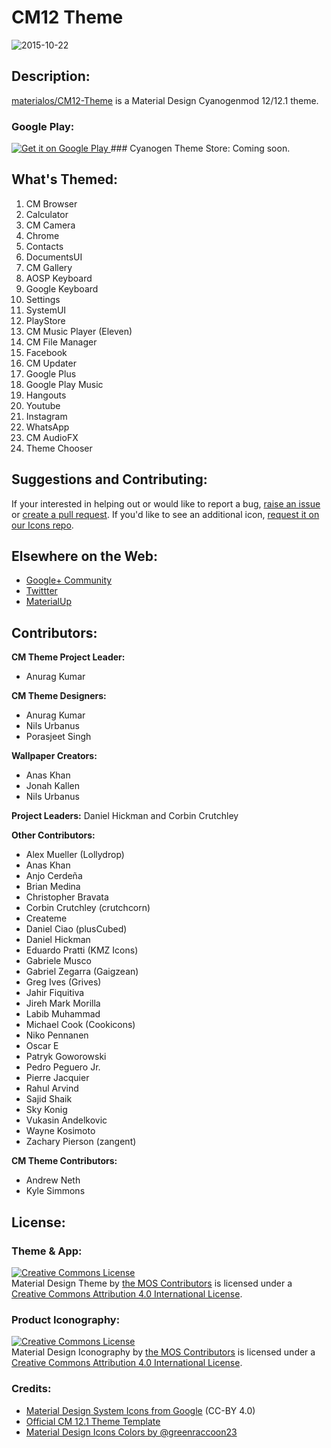 ﻿# CM12 Theme

![2015-10-22](https://cloud.githubusercontent.com/assets/5341898/10843986/9a040556-7eb9-11e5-82d0-1a8dd7e2bf7f.png)

## Description:

[materialos/CM12-Theme](https://github.com/materialos/CM12-Theme) is a Material Design Cyanogenmod 12/12.1 theme.

### Google Play:
<a href="https://play.google.com/store/apps/details?id=com.materialos.cm.theme">
  <img alt="Get it on Google Play"
       src="https://developer.android.com/images/brand/en_generic_rgb_wo_45.png" />
</a>
### Cyanogen Theme Store:
Coming soon.

## What's Themed:
1. CM Browser
2. Calculator
3. CM Camera
4. Chrome
5. Contacts
6. DocumentsUI
7. CM Gallery
8. AOSP Keyboard
9. Google Keyboard
10. Settings
11. SystemUI
12. PlayStore
13. CM Music Player (Eleven)
14. CM File Manager
15. Facebook
16. CM Updater
17. Google Plus
18. Google Play Music
19. Hangouts
20. Youtube
21. Instagram
22. WhatsApp
23. CM AudioFX
24. Theme Chooser


## Suggestions and Contributing:

If your interested in helping out or would like to report a bug, [raise an issue](https://github.com/materialos/CM-Theme/issues/new) or [create a pull request](https://github.com/materialos/CM-Theme/pull/new). If you'd like to see an additional icon, [request it on our Icons repo](https://github.com/materialos/Icons/issues/new?title=[Request]%20Icon%20Name&body=-%20[%20]%20Icon%20Name).

## Elsewhere on the Web:
* [Google+ Community](https://goo.gl/Au99fM)
* [Twittter](https://twitter.com/materialos)
* [MaterialUp](http://www.materialup.com/materialos)

## Contributors:
**CM Theme Project Leader:**
- Anurag Kumar

**CM Theme Designers:**
- Anurag Kumar
- Nils Urbanus
- Porasjeet Singh

**Wallpaper Creators:**
- Anas Khan
- Jonah Kallen
- Nils Urbanus

**Project Leaders:**
Daniel Hickman and Corbin Crutchley

**Other Contributors:**
- Alex Mueller (Lollydrop)
- Anas Khan
- Anjo Cerdeña
- Brian Medina
- Christopher Bravata
- Corbin Crutchley (crutchcorn)
- Createme
- Daniel Ciao (plusCubed)
- Daniel Hickman
- Eduardo Pratti (KMZ Icons)
- Gabriele Musco
- Gabriel Zegarra (Gaigzean)
- Greg Ives (Grives)
- Jahir Fiquitiva
- Jireh Mark Morilla
- Labib Muhammad
- Michael Cook (Cookicons)
- Niko Pennanen
- Oscar E
- Patryk Goworowski
- Pedro Peguero Jr.
- Pierre Jacquier
- Rahul Arvind
- Sajid Shaik
- Sky Konig
- Vukasin Andelkovic
- Wayne Kosimoto
- Zachary Pierson (zangent)

**CM Theme Contributors:**
- Andrew Neth
- Kyle Simmons


## License:

### Theme & App:
<a rel="license" href="http://creativecommons.org/licenses/by/4.0/"><img alt="Creative Commons License" style="border-width:0" src="https://i.creativecommons.org/l/by/4.0/88x31.png" /></a><br /><span xmlns:dct="http://purl.org/dc/terms/" href="http://purl.org/dc/dcmitype/StillImage" property="dct:title" rel="dct:type">Material Design Theme</span> by <a xmlns:cc="http://creativecommons.org/ns#" href="https://github.com/materialos/Icons" property="cc:attributionName" rel="cc:attributionURL">the MOS Contributors</a> is licensed under a <a rel="license" href="http://creativecommons.org/licenses/by/4.0/">Creative Commons Attribution 4.0 International License</a>.

### Product Iconography:
<a rel="license" href="http://creativecommons.org/licenses/by/4.0/"><img alt="Creative Commons License" style="border-width:0" src="https://i.creativecommons.org/l/by/4.0/88x31.png" /></a><br /><span xmlns:dct="http://purl.org/dc/terms/" href="http://purl.org/dc/dcmitype/StillImage" property="dct:title" rel="dct:type">Material Design Iconography</span> by <a xmlns:cc="http://creativecommons.org/ns#" href="https://github.com/materialos/Icons" property="cc:attributionName" rel="cc:attributionURL">the MOS Contributors</a> is licensed under a <a rel="license" href="http://creativecommons.org/licenses/by/4.0/">Creative Commons Attribution 4.0 International License</a>.

### Credits:
- [Material Design System Icons from Google](https://github.com/google/material-design-icons) (CC-BY 4.0)
- [Official CM 12.1 Theme Template](https://github.com/cyngn/android_packages_themes_Template)
- [Material Design Icons Colors by @greenraccoon23](https://github.com/GreenRaccoon23/material-design-icons-colors)

